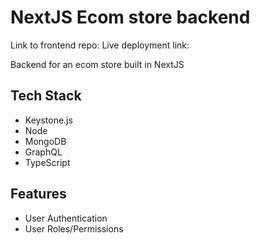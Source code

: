 # NextJS Ecom store backend

Link to frontend repo:
Live deployment link:

Backend for an ecom store built in NextJS

## Tech Stack

- Keystone.js
- Node
- MongoDB
- GraphQL
- TypeScript

## Features

- User Authentication
- User Roles/Permissions
